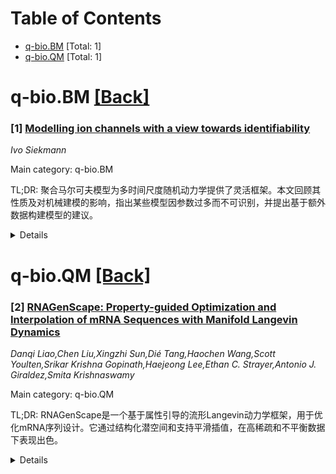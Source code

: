 <div id=toc></div>

# Table of Contents

- [q-bio.BM](#q-bio.BM) [Total: 1]
- [q-bio.QM](#q-bio.QM) [Total: 1]


<div id='q-bio.BM'></div>

# q-bio.BM [[Back]](#toc)

### [1] [Modelling ion channels with a view towards identifiability](https://arxiv.org/abs/2510.26728)
*Ivo Siekmann*

Main category: q-bio.BM

TL;DR: 聚合马尔可夫模型为多时间尺度随机动力学提供了灵活框架。本文回顾其性质及对机械建模的影响，指出某些模型因参数过多而不可识别，并提出基于额外数据构建模型的建议。


<details>
  <summary>Details</summary>
Motivation: 研究聚合马尔可夫模型的性质及其在离子通道机械建模中的应用，探讨模型可识别性问题。

Method: 通过Pólya枚举计算模型状态，分析非可识别性，并以三态模型为例详细研究。

Result: 发现超过特定参数数量的模型不可识别，建议基于额外数据构建模型。

Conclusion: 为避免不可识别性问题，应基于更直接的动态数据而非假设的过渡状态构建模型。

Abstract: Aggregated Markov models provide a flexible framework for stochastic dynamics
that develops on multiple timescales. For example, Markov models for ion
channels often consist of multiple open and closed state to account for "slow"
and "fast" openings and closings of the channel. The approach is a popular tool
in the construction of mechanistic models of ion channels - instead of viewing
model states as generators of sojourn times of a certain characteristic length,
each individual model state is interpreted as a representation of a distinct
biophysical state. We will review the properties of aggregated Markov models
and discuss the implications for mechanistic modelling. First, we show how the
aggregated Markov models with a given number of states can be calculated using
P\'olya enumeration However, models with $n_O$ open and $n_C$ closed states
that exceed the maximum number $2 n_O n_C$ of parameters are non-identifiable.
We will present two derivations for this classical result and investigate
non-identifiability further via a detailed analysis of the non-identifiable
fully connected three-state model. Finally, we will discuss the implications of
non-identifiability for mechanistic modelling of ion channels. We will argue
that instead of designing models based on assumed transitions between distinct
biophysical states which are modulated by ligand binding, it is preferable to
build models based on additional sources of data that give more direct insight
into the dynamics of conformational changes.

</details>


<div id='q-bio.QM'></div>

# q-bio.QM [[Back]](#toc)

### [2] [RNAGenScape: Property-guided Optimization and Interpolation of mRNA Sequences with Manifold Langevin Dynamics](https://arxiv.org/abs/2510.24736)
*Danqi Liao,Chen Liu,Xingzhi Sun,Dié Tang,Haochen Wang,Scott Youlten,Srikar Krishna Gopinath,Haejeong Lee,Ethan C. Strayer,Antonio J. Giraldez,Smita Krishnaswamy*

Main category: q-bio.QM

TL;DR: RNAGenScape是一个基于属性引导的流形Langevin动力学框架，用于优化mRNA序列设计。它通过结构化潜空间和支持平滑插值，在高稀疏和不平衡数据下表现出色。


<details>
  <summary>Details</summary>
Motivation: mRNA设计和优化在合成生物学和治疗开发中非常重要，但在机器学习领域研究不足，缺乏系统性优化的方法。

Method: RNAGenScape结合了组织化自编码器和流形投影器，在潜空间中更新mRNA序列，支持属性引导的优化和平滑插值。

Result: 在三个真实mRNA数据集上，RNAGenScape以高成功率和效率改善了目标属性，优于其他生成或优化方法。

Conclusion: RNAGenScape为可控mRNA设计和潜空间探索提供了可扩展的范例。

Abstract: mRNA design and optimization are important in synthetic biology and
therapeutic development, but remain understudied in machine learning.
Systematic optimization of mRNAs is hindered by the scarce and imbalanced data
as well as complex sequence-function relationships. We present RNAGenScape, a
property-guided manifold Langevin dynamics framework that iteratively updates
mRNA sequences within a learned latent manifold. RNAGenScape combines an
organized autoencoder, which structures the latent space by target properties
for efficient and biologically plausible exploration, with a manifold projector
that contracts each step of update back to the manifold. RNAGenScape supports
property-guided optimization and smooth interpolation between sequences, while
remaining robust under scarce and undersampled data, and ensuring that
intermediate products are close to the viable mRNA manifold. Across three real
mRNA datasets, RNAGenScape improves the target properties with high success
rates and efficiency, outperforming various generative or optimization methods
developed for proteins or non-biological data. By providing continuous,
data-aligned trajectories that reveal how edits influence function, RNAGenScape
establishes a scalable paradigm for controllable mRNA design and latent space
exploration in mRNA sequence modeling.

</details>
